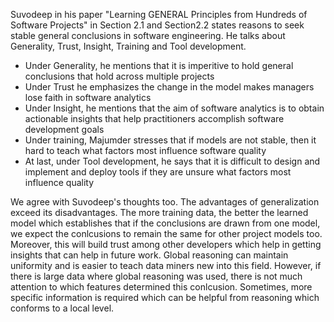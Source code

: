 Suvodeep in his paper "Learning GENERAL Principles from Hundreds of Software Projects" in Section 2.1 and Section2.2 states reasons to seek stable general conclusions in
software engineering. He talks about Generality, Trust, Insight, Training and Tool development.

* Under Generality, he mentions that it is imperitive to hold general conclusions that hold across multiple projects
* Under Trust he emphasizes the change in the model makes managers lose faith in software analytics
* Under Insight, he mentions that the aim of software analytics is to obtain actionable insights that help practitioners
accomplish software development goals
* Under training, Majumder stresses that if models are not stable, then it hard to teach what factors most
influence software quality
* At last, under Tool development, he says that it is difficult to design and implement and deploy tools if they are unsure what factors most influence quality

We agree with Suvodeep's thoughts too. The advantages of generalization exceed its disadvantages. The more training data, the better the learned model which establishes that if the conclusions are drawn from one model, we expect the conlcusions to remain the same for other project models too.
Moreover, this will build trust among other developers which help in getting insights that can help in future work. Global reasoning can maintain uniformity and is easier to teach data miners new into this field. However, if there is large data where global reasoning was used, there is not much attention to which features determined this conlcusion. Sometimes, more specific information is required which can be helpful from reasoning which conforms to a local level.
